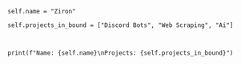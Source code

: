 
    
    self.name = "Ziron"
    
    self.projects_in_bound = ["Discord Bots", "Web Scraping", "Ai"]
    

  
    print(f"Name: {self.name}\nProjects: {self.projects_in_bound}")
    


